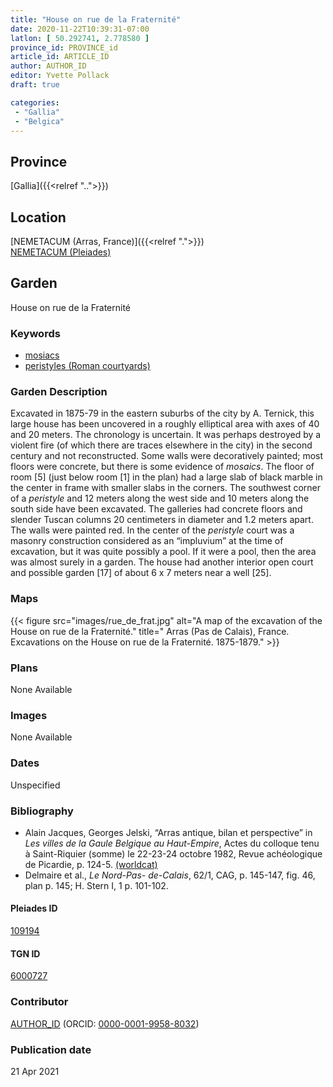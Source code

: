 ```yaml
---
title: "House on rue de la Fraternité"
date: 2020-11-22T10:39:31-07:00
latlon: [ 50.292741, 2.778580 ]
province_id: PROVINCE_id
article_id: ARTICLE_ID
author: AUTHOR_ID
editor: Yvette Pollack
draft: true

categories:
 - "Gallia"
 - "Belgica"
---
```


## Province
[Gallia]({{<relref "..">}})

## Location

[NEMETACUM (Arras, France)]({{<relref ".">}}) \
[NEMETACUM (Pleiades)](https://pleiades.stoa.org/places/109194)

<!--### Location Description-->

<!-- LEAVE THIS BLANK FOR NOW -->

<!--## Sublocation-->

<!--
[AREA WITHIN LOCATION, LIKE “PALATINE HILL”](GEOREFERENCE LINK)
A sublocation is any area larger than an individual garden, but located within a location. I would always try to include a link to a controlled vocabulary here if possible. This ID may well be different from the Garden ID, e.g., Pompeii versus a Garden in one of the houses which has its own Pleiades ID.
-->

<!--### Sublocation Description-->

<!-- DESCRIPTION -->

## Garden
House on rue de la Fraternité

### Keywords
- [mosiacs](http://vocab.getty.edu/page/aat/300015342)
- [peristyles (Roman courtyards)](http://vocab.getty.edu/page/aat/300004029)



### Garden Description

Excavated in 1875-79 in the eastern suburbs of the city by A. Ternick, this large house has been uncovered in a roughly elliptical area with axes of 40 and 20 meters. The chronology is uncertain. It was perhaps destroyed by a violent fire (of which there are traces elsewhere in the city) in the second century and not reconstructed. Some walls were decoratively painted; most floors were concrete, but there is some evidence of *mosaics*. The floor of room [5] (just below room [1] in the plan) had a large slab of black marble in the center in frame with smaller slabs in the corners. The southwest corner of a *peristyle* and 12 meters along the west side and 10 meters along the south side have been excavated. The galleries had concrete floors and slender Tuscan columns 20 centimeters in diameter and 1.2 meters apart. The walls were painted red. In the center of the *peristyle* court was a masonry construction considered as an “impluvium” at the time of excavation, but it was quite possibly a pool. If it were a pool, then the area was almost surely in a garden.
The house had another interior open court and possible garden [17] of about 6 x 7 meters near a well [25].

<!-- Text comes from draft file-->



### Maps

{{< figure src="images/rue_de_frat.jpg" alt="A map of the excavation of the House on rue de la Fraternité." title=" Arras (Pas de Calais), France. Excavations on the House on rue de la Fraternité. 1875-1879." >}}

### Plans

None Available
<!--
{{< figure src="IMG_URL" alt="ALT_TEXT" title="CAPTION" >}}
-->

### Images

None Available
<!--
{{< figure src="IMG_URL" alt="ALT_TEXT" title="CAPTION" >}}
-->

### Dates
Unspecified

### Bibliography
- Alain Jacques, Georges Jelski, “Arras antique, bilan et perspective” in *Les villes de la Gaule Belgique au Haut-Empire*, Actes du colloque tenu à Saint-Riquier (somme) le 22-23-24 octobre 1982, Revue achéologique de Picardie, p. 124-5. [(worldcat)](http://www.worldcat.org/oclc/313214592)
-  Delmaire  et  al., *Le Nord-Pas- de-Calais*, 62/1, CAG,  p. 145-147, fig. 46,  plan  p. 145; H. Stern I, 1 p. 101-102.  <!-- not on worldcat and last part seems to be in draft.-->

<!--#### Periodo ID-->

<!-- [PERIODO_ID](https://pleiades.stoa.org/places/PLEIADES_ID) -->

#### Pleiades ID

[109194](https://pleiades.stoa.org/places/109194)

#### TGN ID
[6000727](http://vocab.getty.edu/page/tgn/6000727)

### Contributor
[AUTHOR_ID](link) (ORCID: [0000-0001-9958-8032](https://orcid.org/0000-0001-9958-8032))

### Publication date

21 Apr 2021

<!--### Related articles-->

<!-- Links to other related articles. Leave blank for now -->
